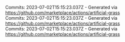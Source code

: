 Commits: 2023-07-02T15:15:23.037Z - Generated via https://github.com/marketplace/actions/artificial-grass
<br>
Commits: 2023-07-02T15:15:23.037Z - Generated via https://github.com/marketplace/actions/artificial-grass
<br>
Commits: 2023-07-02T15:15:23.037Z - Generated via https://github.com/marketplace/actions/artificial-grass
<br>
